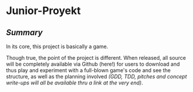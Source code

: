 # Junior-Proyekt
*<h2>Summary</h2>*
In its core, this project is basically a game.

Though true, the point of the project is different. When released, all source will be completely available via Github (here!) for users to download and thus play and experiment with a full-blown game's code and see the structure, as well as the planning involved *(GDD, TDD, pitches and concept write-ups will all be available thru a link at the very end)*.
